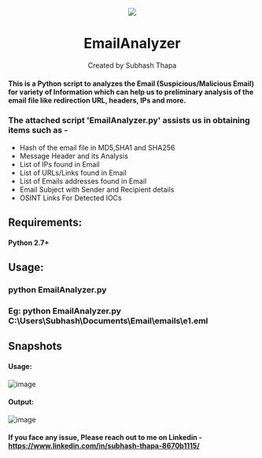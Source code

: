 <div align="center">
<p align="center">
	<img src='https://img.shields.io/badge/Made%20with-Python-1f425f.svg'/>
  
# EmailAnalyzer
Created by Subhash Thapa
</p>
</div>


#### This is a Python script to analyzes the Email (Suspicious/Malicious Email) for variety of Information which can help us to preliminary analysis of the email file like  redirection URL, headers, IPs and more. 
### The attached script 'EmailAnalyzer.py' assists us in obtaining items such as -

- Hash of the email file in MD5,SHA1 and SHA256
- Message Header and its Analysis 
- List of IPs found in Email
- List of URLs/Links found in Email
- List of Emails addresses found in Email
- Email Subject with Sender and Recipient details
- OSINT Links For Detected IOCs

## Requirements:
#### Python 2.7+
## Usage:
### python EmailAnalyzer.py <filename>
### Eg: python EmailAnalyzer.py C:\Users\Subhash\Documents\Email\emails\e1.eml

## Snapshots 
#### Usage:

![image](https://user-images.githubusercontent.com/26038756/214218738-8642b067-6541-4b3e-9168-a04dc9ad1a62.png)

#### Output:

![image](https://user-images.githubusercontent.com/26038756/214219071-2a9e27e2-e7de-4081-9655-52a3cc3a529e.png)

#### If you face any issue, Please reach out to me on Linkedin - https://www.linkedin.com/in/subhash-thapa-8670b1115/ 

